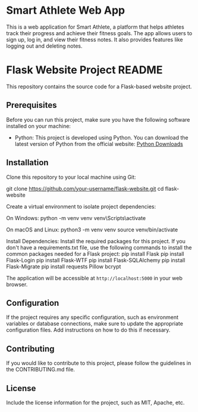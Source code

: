 Smart Athlete Web App
=====================

This is a web application for Smart Athlete, a platform that helps athletes track their progress and achieve their fitness goals. The app allows users to sign up, log in, and view their fitness notes. It also provides features like logging out and deleting notes.

Flask Website Project README
============================

This repository contains the source code for a Flask-based website project.

Prerequisites
-------------

Before you can run this project, make sure you have the following software installed on your machine:

- Python: This project is developed using Python. You can download the latest version of Python from the official website: [Python Downloads](https://www.python.org/downloads/)

Installation
------------

Clone this repository to your local machine using Git:

git clone https://github.com/your-username/flask-website.git
cd flask-website


Create a virtual environment to isolate project dependencies:

On Windows:
python -m venv venv
venv\Scripts\activate

On macOS and Linux:
python3 -m venv venv
source venv/bin/activate


Install Dependencies: Install the required packages for this project. If you don't have a requirements.txt file, use the following commands to install the common packages needed for a Flask project:
pip install Flask
pip install Flask-Login
pip install Flask-WTF
pip install Flask-SQLAlchemy
pip install Flask-Migrate
pip install requests Pillow bcrypt



The application will be accessible at `http://localhost:5000` in your web browser.

## Configuration

If the project requires any specific configuration, such as environment variables or database connections, make sure to update the appropriate configuration files. Add instructions on how to do this if necessary.

## Contributing

If you would like to contribute to this project, please follow the guidelines in the CONTRIBUTING.md file.

## License

Include the license information for the project, such as MIT, Apache, etc.


